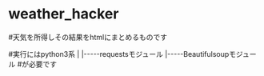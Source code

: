 # weather_hacker

#天気を所得しその結果をhtmlにまとめるものです

#実行にはpython3系
          |
          |-----requestsモジュール
          |-----Beautifulsoupモジュール
#が必要です
